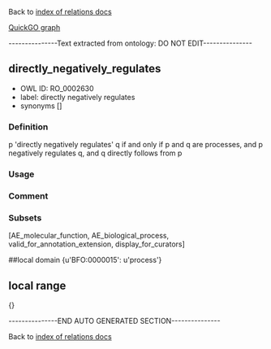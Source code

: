 Back to [index of relations docs](https://github.com/geneontology/annotation_extensions/tree/master/doc)

[QuickGO graph](www.ebi.ac.uk/QuickGO/AnnotationExtensionRelations.html)

---------------Text extracted from ontology: DO NOT EDIT---------------

## directly_negatively_regulates
* OWL ID: RO_0002630
* label: directly negatively regulates
* synonyms
[]

### Definition
p 'directly negatively regulates' q if and only if p and q are processes, and p negatively regulates q, and q directly follows from p

### Usage


### Comment


### Subsets
[AE_molecular_function, AE_biological_process, valid_for_annotation_extension, display_for_curators]

##local domain
{u'BFO:0000015': u'process'}

## local range
{}

---------------END AUTO GENERATED SECTION---------------


Back to [index of relations docs](https://github.com/geneontology/annotation_extensions/tree/master/doc)
